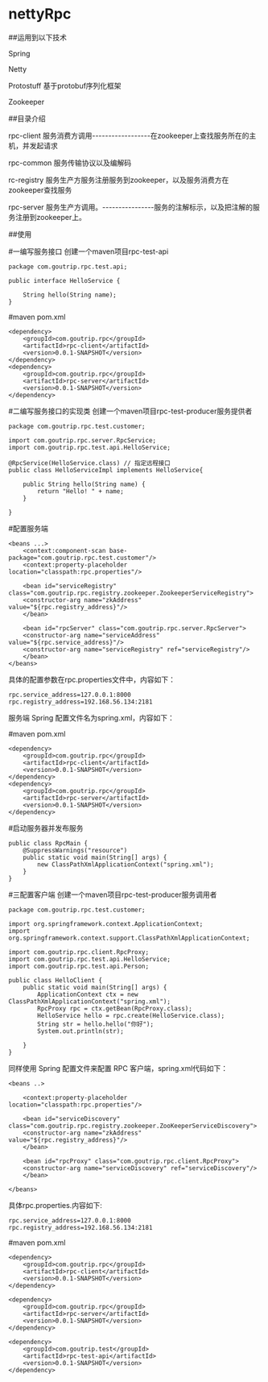 # nettyRpc

##运用到以下技术

Spring

Netty

Protostuff  基于protobuf序列化框架

Zookeeper



##目录介绍

rpc-client 服务消费方调用------------------在zookeeper上查找服务所在的主机，并发起请求

rpc-common 服务传输协议以及编解码

rc-registry 服务生产方服务注册服务到zookeeper，以及服务消费方在zookeeper查找服务

rpc-server 服务生产方调用。----------------服务的注解标示，以及把注解的服务注册到zookeeper上。



##使用


#一编写服务接口
创建一个maven项目rpc-test-api

	package com.goutrip.rpc.test.api;

	public interface HelloService {

		String hello(String name);
	}

#maven pom.xml

	<dependency>
		<groupId>com.goutrip.rpc</groupId>
		<artifactId>rpc-client</artifactId>
		<version>0.0.1-SNAPSHOT</version>
	</dependency>
	<dependency>
		<groupId>com.goutrip.rpc</groupId>
		<artifactId>rpc-server</artifactId>
		<version>0.0.1-SNAPSHOT</version>
	</dependency>


#二编写服务接口的实现类
创建一个maven项目rpc-test-producer服务提供者

	package com.goutrip.rpc.test.customer;

	import com.goutrip.rpc.server.RpcService;
	import com.goutrip.rpc.test.api.HelloService;

	@RpcService(HelloService.class) // 指定远程接口
	public class HelloServiceImpl implements HelloService{

		public String hello(String name) {
			return "Hello! " + name;
		}

	}
#配置服务端

	<beans ...>
	    <context:component-scan base-package="com.goutrip.rpc.test.customer"/>
	    <context:property-placeholder location="classpath:rpc.properties"/>

	    <bean id="serviceRegistry" class="com.goutrip.rpc.registry.zookeeper.ZookeeperServiceRegistry">
		<constructor-arg name="zkAddress" value="${rpc.registry_address}"/>
	    </bean>

	    <bean id="rpcServer" class="com.goutrip.rpc.server.RpcServer">
		<constructor-arg name="serviceAddress" value="${rpc.service_address}"/>
		<constructor-arg name="serviceRegistry" ref="serviceRegistry"/>
	    </bean>
	</beans>

具体的配置参数在rpc.properties文件中，内容如下：

	rpc.service_address=127.0.0.1:8000
	rpc.registry_address=192.168.56.134:2181

服务端 Spring 配置文件名为spring.xml，内容如下：

#maven pom.xml
	
	<dependency>
		<groupId>com.goutrip.rpc</groupId>
		<artifactId>rpc-client</artifactId>
		<version>0.0.1-SNAPSHOT</version>
	</dependency>
	<dependency>
		<groupId>com.goutrip.rpc</groupId>
		<artifactId>rpc-server</artifactId>
		<version>0.0.1-SNAPSHOT</version>
	</dependency>
   
#启动服务器并发布服务

	public class RpcMain {
		@SuppressWarnings("resource")
		public static void main(String[] args) {
			new ClassPathXmlApplicationContext("spring.xml");
		}
	}
	
#三配置客户端
创建一个maven项目rpc-test-producer服务调用者

	package com.goutrip.rpc.test.customer;

	import org.springframework.context.ApplicationContext;
	import org.springframework.context.support.ClassPathXmlApplicationContext;

	import com.goutrip.rpc.client.RpcProxy;
	import com.goutrip.rpc.test.api.HelloService;
	import com.goutrip.rpc.test.api.Person;

	public class HelloClient {
		public static void main(String[] args) {
			ApplicationContext ctx = new ClassPathXmlApplicationContext("spring.xml");
			RpcProxy rpc = ctx.getBean(RpcProxy.class);
			HelloService hello = rpc.create(HelloService.class);
			String str = hello.hello("你好");
			System.out.println(str);

		}
	}

同样使用 Spring 配置文件来配置 RPC 客户端，spring.xml代码如下：

	<beans ..>

	    <context:property-placeholder location="classpath:rpc.properties"/>

	    <bean id="serviceDiscovery" class="com.goutrip.rpc.registry.zookeeper.ZooKeeperServiceDiscovery">
		<constructor-arg name="zkAddress" value="${rpc.registry_address}"/>
	    </bean>

	    <bean id="rpcProxy" class="com.goutrip.rpc.client.RpcProxy">
		<constructor-arg name="serviceDiscovery" ref="serviceDiscovery"/>
	    </bean>

	</beans>

具体rpc.properties.内容如下:

	rpc.service_address=127.0.0.1:8000
	rpc.registry_address=192.168.56.134:2181
	
#maven pom.xml

	<dependency>
		<groupId>com.goutrip.rpc</groupId>
		<artifactId>rpc-client</artifactId>
		<version>0.0.1-SNAPSHOT</version>
	</dependency>

	<dependency>
		<groupId>com.goutrip.rpc</groupId>
		<artifactId>rpc-server</artifactId>
		<version>0.0.1-SNAPSHOT</version>
	</dependency>

	<dependency>
		<groupId>com.goutrip.test</groupId>
		<artifactId>rpc-test-api</artifactId>
		<version>0.0.1-SNAPSHOT</version>
	</dependency>
